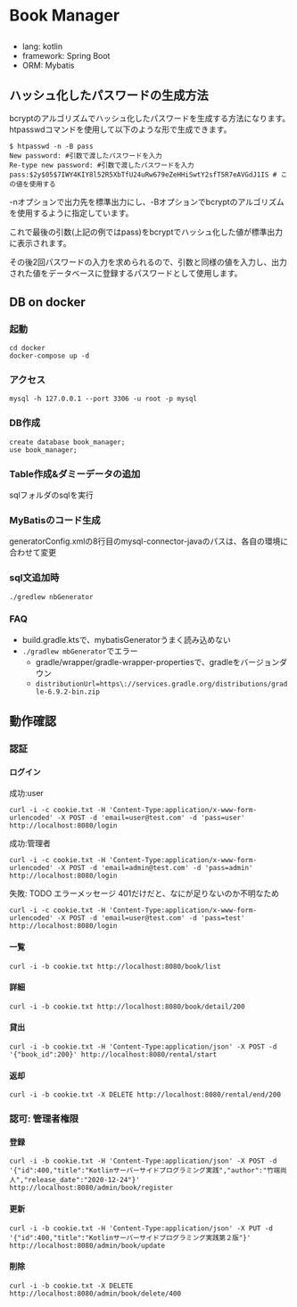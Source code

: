 # Book Manager

## 

- lang: kotlin
- framework: Spring Boot
- ORM: Mybatis

## ハッシュ化したパスワードの生成方法

bcryptのアルゴリズムでハッシュ化したパスワードを生成する方法になります。
htpasswdコマンドを使用して以下のような形で生成できます。

```
$ htpasswd -n -B pass
New password: #引数で渡したパスワードを入力
Re-type new password: #引数で渡したパスワードを入力
pass:$2y$05$7IWY4KIY8l52R5XbTfU24uRw679eZeHHiSwtY2sfT5R7eAVGdJ1IS # この値を使用する
```
-nオプションで出力先を標準出力にし、-Bオプションでbcryptのアルゴリズムを使用するように指定しています。

これで最後の引数(上記の例ではpass)をbcryptでハッシュ化した値が標準出力に表示されます。

その後2回パスワードの入力を求められるので、引数と同様の値を入力し、出力された値をデータベースに登録するパスワードとして使用します。

## DB on docker

### 起動

```
cd docker
docker-compose up -d
```

### アクセス

```mysql -h 127.0.0.1 --port 3306 -u root -p mysql```

### DB作成

```
create database book_manager;
use book_manager;
```

### Table作成&ダミーデータの追加

sqlフォルダのsqlを実行

### MyBatisのコード生成

generatorConfig.xmlの8行目のmysql-connector-javaのパスは、各自の環境に合わせて変更


### sql文追加時

```./gredlew nbGenerator```

### FAQ

- build.gradle.ktsで、mybatisGeneratorうまく読み込めない
- `./gradlew mbGenerator`でエラー
  - gradle/wrapper/gradle-wrapper-propertiesで、gradleをバージョンダウン
  - `distributionUrl=https\://services.gradle.org/distributions/gradle-6.9.2-bin.zip`

## 動作確認

### 認証
#### ログイン

成功:user
```
curl -i -c cookie.txt -H 'Content-Type:application/x-www-form-urlencoded' -X POST -d 'email=user@test.com' -d 'pass=user' http://localhost:8080/login
```
成功:管理者
```
curl -i -c cookie.txt -H 'Content-Type:application/x-www-form-urlencoded' -X POST -d 'email=admin@test.com' -d 'pass=admin' http://localhost:8080/login
```


失敗: TODO エラーメッセージ 401だけだと、なにが足りないのか不明なため
```
curl -i -c cookie.txt -H 'Content-Type:application/x-www-form-urlencoded' -X POST -d 'email=user@test.com' -d 'pass=test' http://localhost:8080/login
```

#### 一覧
```
curl -i -b cookie.txt http://localhost:8080/book/list
```

#### 詳細
```
curl -i -b cookie.txt http://localhost:8080/book/detail/200
```

#### 貸出
```
curl -i -b cookie.txt -H 'Content-Type:application/json' -X POST -d '{"book_id":200}' http://localhost:8080/rental/start
```

#### 返却
```
curl -i -b cookie.txt -X DELETE http://localhost:8080/rental/end/200
```


### 認可: 管理者権限
#### 登録
```
curl -i -b cookie.txt -H 'Content-Type:application/json' -X POST -d '{"id":400,"title":"Kotlinサーバーサイドプログラミング実践","author":"竹端尚人","release_date":"2020-12-24"}' http://localhost:8080/admin/book/register
```

#### 更新
```
curl -i -b cookie.txt -H 'Content-Type:application/json' -X PUT -d '{"id":400,"title":"Kotlinサーバーサイドプログラミング実践第２版"}' http://localhost:8080/admin/book/update
```

#### 削除
```
curl -i -b cookie.txt -X DELETE http://localhost:8080/admin/book/delete/400
```
